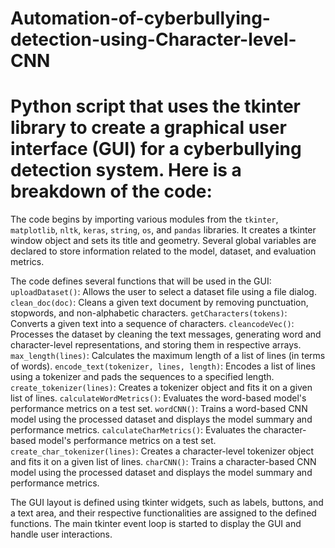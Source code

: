 # Automation-of-cyberbullying-detection-using-Character-level-CNN
# Python script that uses the tkinter library to create a graphical user interface (GUI) for a cyberbullying detection system. Here is a breakdown of the code:

The code begins by importing various modules from the `tkinter`, `matplotlib`, `nltk`, `keras`, `string`, `os`, and `pandas` libraries.
It creates a tkinter window object and sets its title and geometry.
Several global variables are declared to store information related to the model, dataset, and evaluation metrics.


The code defines several functions that will be used in the GUI:
`uploadDataset()`: Allows the user to select a dataset file using a file dialog.
`clean_doc(doc)`: Cleans a given text document by removing punctuation, stopwords, and non-alphabetic characters.
`getCharacters(tokens)`: Converts a given text into a sequence of characters.
`cleancodeVec()`: Processes the dataset by cleaning the text messages, generating word and character-level representations, and storing them in respective arrays.
`max_length(lines)`: Calculates the maximum length of a list of lines (in terms of words).
`encode_text(tokenizer, lines, length)`: Encodes a list of lines using a tokenizer and pads the sequences to a specified length.
`create_tokenizer(lines)`: Creates a tokenizer object and fits it on a given list of lines.
`calculateWordMetrics()`: Evaluates the word-based model's performance metrics on a test set.
`wordCNN()`: Trains a word-based CNN model using the processed dataset and displays the model summary and performance metrics.
`calculateCharMetrics()`: Evaluates the character-based model's performance metrics on a test set.
`create_char_tokenizer(lines)`: Creates a character-level tokenizer object and fits it on a given list of lines.
`charCNN()`: Trains a character-based CNN model using the processed dataset and displays the model summary and performance metrics.

The GUI layout is defined using tkinter widgets, such as labels, buttons, and a text area, and their respective functionalities are assigned to the defined functions.
The main tkinter event loop is started to display the GUI and handle user interactions.
